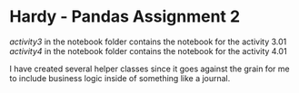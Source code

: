 # Hardy - Pandas Assignment 2

_activity3_ in the notebook folder contains the notebook for the activity 3.01
_activity4_ in the notebook folder contains the notebook for the activity 4.01

I have created several helper classes since it goes against the grain for 
me to include business logic inside of something like a journal.